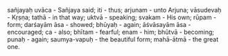 sañjayaḥ uvāca - Sañjaya said; iti - thus; arjunam - unto Arjuna; vāsudevaḥ - Kṛṣṇa; tathā - in that way; uktvā - speaking; svakam - His own; rūpam - form; darśayām āsa - showed; bhūyaḥ - again; āśvāsayām āsa - encouraged; ca - also; bhītam - fearful; enam - him; bhūtvā - becoming; punaḥ - again; saumya-vapuḥ - the beautiful form; mahā-ātmā - the great one.